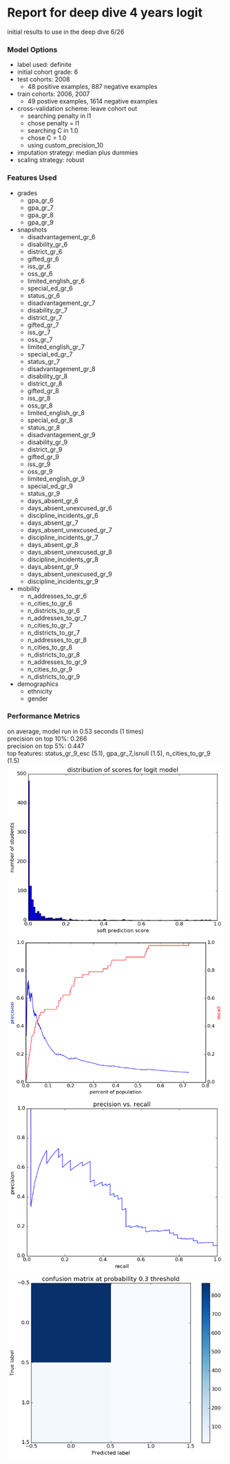 # Report for deep dive 4 years logit
initial results to use in the deep dive 6/26

### Model Options
* label used: definite
* initial cohort grade: 6
* test cohorts: 2008
	 * 48 positive examples, 887 negative examples
* train cohorts: 2006, 2007
	 * 49 postive examples, 1614 negative examples
* cross-validation scheme: leave cohort out
	 * searching penalty in l1
	 * chose penalty = l1
	 * searching C in 1.0
	 * chose C = 1.0
	 * using custom_precision_10
* imputation strategy: median plus dummies
* scaling strategy: robust

### Features Used
* grades
	 * gpa_gr_6
	 * gpa_gr_7
	 * gpa_gr_8
	 * gpa_gr_9
* snapshots
	 * disadvantagement_gr_6
	 * disability_gr_6
	 * district_gr_6
	 * gifted_gr_6
	 * iss_gr_6
	 * oss_gr_6
	 * limited_english_gr_6
	 * special_ed_gr_6
	 * status_gr_6
	 * disadvantagement_gr_7
	 * disability_gr_7
	 * district_gr_7
	 * gifted_gr_7
	 * iss_gr_7
	 * oss_gr_7
	 * limited_english_gr_7
	 * special_ed_gr_7
	 * status_gr_7
	 * disadvantagement_gr_8
	 * disability_gr_8
	 * district_gr_8
	 * gifted_gr_8
	 * iss_gr_8
	 * oss_gr_8
	 * limited_english_gr_8
	 * special_ed_gr_8
	 * status_gr_8
	 * disadvantagement_gr_9
	 * disability_gr_9
	 * district_gr_9
	 * gifted_gr_9
	 * iss_gr_9
	 * oss_gr_9
	 * limited_english_gr_9
	 * special_ed_gr_9
	 * status_gr_9
	 * days_absent_gr_6
	 * days_absent_unexcused_gr_6
	 * discipline_incidents_gr_6
	 * days_absent_gr_7
	 * days_absent_unexcused_gr_7
	 * discipline_incidents_gr_7
	 * days_absent_gr_8
	 * days_absent_unexcused_gr_8
	 * discipline_incidents_gr_8
	 * days_absent_gr_9
	 * days_absent_unexcused_gr_9
	 * discipline_incidents_gr_9
* mobility
	 * n_addresses_to_gr_6
	 * n_cities_to_gr_6
	 * n_districts_to_gr_6
	 * n_addresses_to_gr_7
	 * n_cities_to_gr_7
	 * n_districts_to_gr_7
	 * n_addresses_to_gr_8
	 * n_cities_to_gr_8
	 * n_districts_to_gr_8
	 * n_addresses_to_gr_9
	 * n_cities_to_gr_9
	 * n_districts_to_gr_9
* demographics
	 * ethnicity
	 * gender

### Performance Metrics
on average, model run in 0.53 seconds (1 times) <br/>precision on top 10%: 0.266 <br/>precision on top 5%: 0.447 <br/>top features: status_gr_9_esc (5.1), gpa_gr_7_isnull (1.5), n_cities_to_gr_9 (1.5)
![./figs/deep_dive_4_years_logit_score_dist.png](deep_dive_4_years_logit_score_dist.png)
![./figs/deep_dive_4_years_logit_precision_recall_at_k.png](deep_dive_4_years_logit_precision_recall_at_k.png)
![./figs/deep_dive_4_years_logit_pr_vs_threshold.png](deep_dive_4_years_logit_pr_vs_threshold.png)
![./figs/deep_dive_4_years_logit_confusion_mat_0.3.png](deep_dive_4_years_logit_confusion_mat_0.3.png)
